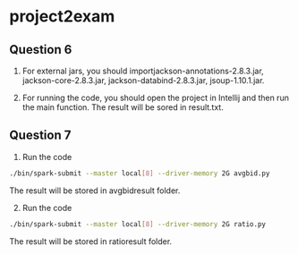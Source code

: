 # project2exam

## Question 6
1. For external jars, you should importjackson-annotations-2.8.3.jar, jackson-core-2.8.3.jar, jackson-databind-2.8.3.jar, jsoup-1.10.1.jar.

2. For running the code, you should open the project in Intellij and then run the main function. The result will be sored in result.txt.

## Question 7
1. Run the code
```bash
./bin/spark-submit --master local[8] --driver-memory 2G avgbid.py
```
The result will be stored in avgbidresult folder.

2. Run the code
```bash
./bin/spark-submit --master local[8] --driver-memory 2G ratio.py
```
The result will be stored in ratioresult folder.
